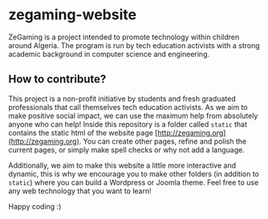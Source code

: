 # zegaming-website
ZeGaming is a project intended to promote technology within children around Algeria. The program is run by tech education activists with a strong academic background in computer science and engineering.

## How to contribute?
This project is a non-profit initiative by students and fresh graduated professionals that call themselves tech education activists. As we aim to make positive social impact, we can use the maximum help from absolutely anyone who can help!
Inside this repository is a folder called `static` that contains the static html of the website page [http://zegaming.org](http://zegaming.org). You can create other pages, refine and polish the current pages, or simply make spell checks or why not add a language.

Additionally, we aim to make this website a little more interactive and dynamic, this is why we encourage you to make other folders (in addition to `static`) where you can build a Wordpress or Joomla theme. Feel free to use any web technology that you want to learn!

Happy coding :)
